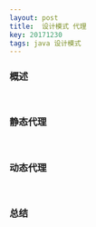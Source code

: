 ```yaml
---
layout: post
title:  设计模式 代理
key: 20171230
tags: java 设计模式
---
```


### <i class="fa fa-rebel fa-1x" aria-hidden="true"></i> 概述
&nbsp;&nbsp;&nbsp;&nbsp;&nbsp;&nbsp;&nbsp;&nbsp;

### <i class="fa fa-rebel fa-1x" aria-hidden="true"></i> 静态代理
&nbsp;&nbsp;&nbsp;&nbsp;&nbsp;&nbsp;&nbsp;&nbsp;

### <i class="fa fa-rebel fa-1x" aria-hidden="true"></i> 动态代理
&nbsp;&nbsp;&nbsp;&nbsp;&nbsp;&nbsp;&nbsp;&nbsp;

### <i class="fa fa-rebel fa-1x" aria-hidden="true"></i> 总结
&nbsp;&nbsp;&nbsp;&nbsp;&nbsp;&nbsp;&nbsp;&nbsp;

